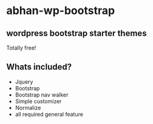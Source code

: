<h1>abhan-wp-bootstrap</h1>
<h2>wordpress bootstrap starter themes</h2>

<p>
Totally free!
</p>

<h2>Whats included?</h2>

<ul>
<li>Jquery</li>
<li>Bootstrap</li>
<li>Bootstrap nav walker</li>
<li>Simple customizer</li>
<li>Normalize</li>
<li>all required general feature</li>
</ul>
